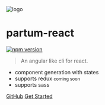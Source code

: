 <img class="main_logo" src="/partum-react/media/icon.svg" data-origin="/partum-react/media/icon.svg" alt="logo">

# partum-react 
[![npm version](https://badge.fury.io/js/partum-react.svg)](https://badge.fury.io/js/partum-react)

> An angular like cli for react.

- component generation with states
- supports redux <small>coming soon</small>
- supports sass

[GitHub](https://github.com/LucHighwalker/partum-react/)
[Get Started](#installation)
